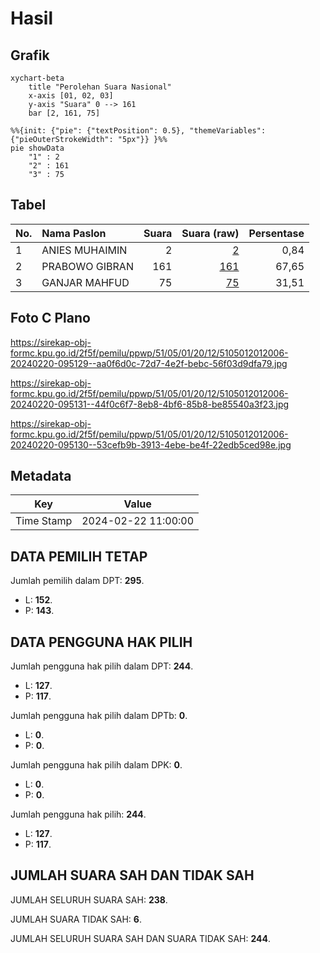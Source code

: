# Hasil

## Grafik

```mermaid
xychart-beta
    title "Perolehan Suara Nasional"
    x-axis [01, 02, 03]
    y-axis "Suara" 0 --> 161
    bar [2, 161, 75]
```

```mermaid
%%{init: {"pie": {"textPosition": 0.5}, "themeVariables": {"pieOuterStrokeWidth": "5px"}} }%%
pie showData
    "1" : 2
    "2" : 161
    "3" : 75
```

## Tabel

| No. | Nama Paslon    | Suara | Suara (raw) | Persentase |
|:--- |:-------------- | -----:| -----------:| ----------:|
| 1   | ANIES MUHAIMIN | 2     | [2][p-1]    | 0,84       |
| 2   | PRABOWO GIBRAN | 161   | [161][p-2]  | 67,65      |
| 3   | GANJAR MAHFUD  | 75    | [75][p-3]   | 31,51      |


[p-1]: https://github.com/gigit-pemilu/pemilu-2024/blob/main/pilpres/hitung-suara/sub/51-bali/sub/05-klungkung/sub/01-nusa-penida/sub/2012-lembongan/sub/006-tps/sub/paslon-1.txt
[p-2]: https://github.com/gigit-pemilu/pemilu-2024/blob/main/pilpres/hitung-suara/sub/51-bali/sub/05-klungkung/sub/01-nusa-penida/sub/2012-lembongan/sub/006-tps/sub/paslon-2.txt
[p-3]: https://github.com/gigit-pemilu/pemilu-2024/blob/main/pilpres/hitung-suara/sub/51-bali/sub/05-klungkung/sub/01-nusa-penida/sub/2012-lembongan/sub/006-tps/sub/paslon-3.txt

## Foto C Plano

https://sirekap-obj-formc.kpu.go.id/2f5f/pemilu/ppwp/51/05/01/20/12/5105012012006-20240220-095129--aa0f6d0c-72d7-4e2f-bebc-56f03d9dfa79.jpg

https://sirekap-obj-formc.kpu.go.id/2f5f/pemilu/ppwp/51/05/01/20/12/5105012012006-20240220-095131--44f0c6f7-8eb8-4bf6-85b8-be85540a3f23.jpg

https://sirekap-obj-formc.kpu.go.id/2f5f/pemilu/ppwp/51/05/01/20/12/5105012012006-20240220-095130--53cefb9b-3913-4ebe-be4f-22edb5ced98e.jpg


## Metadata

| Key        | Value               |
| ---------- | ------------------- |
| Time Stamp | 2024-02-22 11:00:00 |


## DATA PEMILIH TETAP

Jumlah pemilih dalam DPT: **295**.
 * L: **152**.
 * P: **143**.

## DATA PENGGUNA HAK PILIH

Jumlah pengguna hak pilih dalam DPT: **244**.
 * L: **127**.
 * P: **117**.

Jumlah pengguna hak pilih dalam DPTb: **0**.
 * L: **0**.
 * P: **0**.

Jumlah pengguna hak pilih dalam DPK: **0**.
 * L: **0**.
 * P: **0**.

Jumlah pengguna hak pilih: **244**.
 * L: **127**.
 * P: **117**.

## JUMLAH SUARA SAH DAN TIDAK SAH

JUMLAH SELURUH SUARA SAH: **238**.

JUMLAH SUARA TIDAK SAH: **6**.

JUMLAH SELURUH SUARA SAH DAN SUARA TIDAK SAH: **244**.


